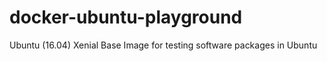 # docker-ubuntu-playground
Ubuntu (16.04) Xenial Base Image for testing software packages in Ubuntu
